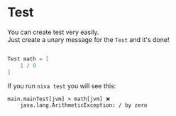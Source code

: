 # Test

You can create test very easily.  
Just create a unary message for the `Test` and it's done!

```Scala

Test math = [
    1 / 0
]

```

If you run `niva test` you will see this: 
```
main.mainTest[jvm] > math[jvm] ❌
    java.lang.ArithmeticException: / by zero
```